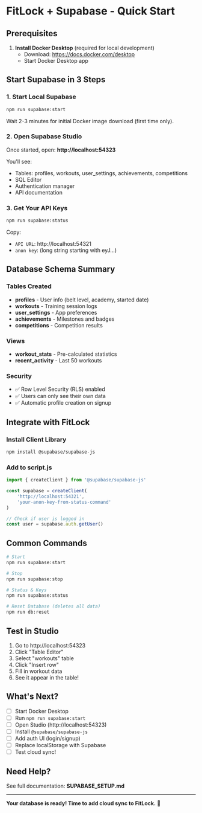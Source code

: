 # FitLock + Supabase - Quick Start

## Prerequisites

1. **Install Docker Desktop** (required for local development)
   - Download: https://docs.docker.com/desktop
   - Start Docker Desktop app

## Start Supabase in 3 Steps

### 1. Start Local Supabase

```bash
npm run supabase:start
```

Wait 2-3 minutes for initial Docker image download (first time only).

### 2. Open Supabase Studio

Once started, open: **http://localhost:54323**

You'll see:
- Tables: profiles, workouts, user_settings, achievements, competitions
- SQL Editor
- Authentication manager
- API documentation

### 3. Get Your API Keys

```bash
npm run supabase:status
```

Copy:
- `API URL`: http://localhost:54321
- `anon key`: (long string starting with eyJ...)

## Database Schema Summary

### Tables Created
- **profiles** - User info (belt level, academy, started date)
- **workouts** - Training session logs
- **user_settings** - App preferences
- **achievements** - Milestones and badges
- **competitions** - Competition results

### Views
- **workout_stats** - Pre-calculated statistics
- **recent_activity** - Last 50 workouts

### Security
- ✅ Row Level Security (RLS) enabled
- ✅ Users can only see their own data
- ✅ Automatic profile creation on signup

## Integrate with FitLock

### Install Client Library

```bash
npm install @supabase/supabase-js
```

### Add to script.js

```javascript
import { createClient } from '@supabase/supabase-js'

const supabase = createClient(
    'http://localhost:54321',
    'your-anon-key-from-status-command'
)

// Check if user is logged in
const user = supabase.auth.getUser()
```

## Common Commands

```bash
# Start
npm run supabase:start

# Stop
npm run supabase:stop

# Status & Keys
npm run supabase:status

# Reset Database (deletes all data)
npm run db:reset
```

## Test in Studio

1. Go to http://localhost:54323
2. Click "Table Editor"
3. Select "workouts" table
4. Click "Insert row"
5. Fill in workout data
6. See it appear in the table!

## What's Next?

- [ ] Start Docker Desktop
- [ ] Run `npm run supabase:start`
- [ ] Open Studio (http://localhost:54323)
- [ ] Install `@supabase/supabase-js`
- [ ] Add auth UI (login/signup)
- [ ] Replace localStorage with Supabase
- [ ] Test cloud sync!

## Need Help?

See full documentation: **SUPABASE_SETUP.md**

---

**Your database is ready! Time to add cloud sync to FitLock.** 🚀
